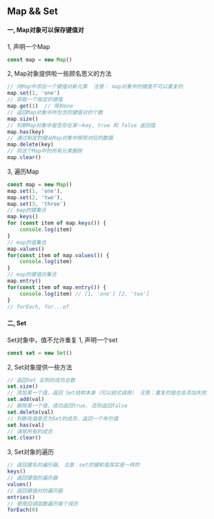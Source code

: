 ## Map && Set
 #### 一, Map对象可以保存键值对

 1, 声明一个Map
 ```js
 const map = new Map()
 ```

 2, Map对象提供啦一些顾名思义的方法
 ```js
 // 向Map中添加一个键值对新元素  注意： map对象中的键是不可以重复的
 map.set(1, 'one')
 // 获取一个指定的键值
 map.get(1)  // 得到one
 // 返回Map对象中所包含的键值对的个数
 map.size() 
 // 判断Map对象中是否存在某一key, true 和 false 返回值
 map.has(key)
 // 通过制定的键从Map对象中移除对应的数据
 map.delete(key)
 // 将这个Map中的所有元素删除
 map.clear()
 ```
3, 遍历Map

```js
const map = new Map()
map.set(1, 'one'),
map.set(2, 'two'),
map.set(3, 'three')
// map的键集合
map.keys()
for (const item of map.keys()) {
	console.log(item)
}
// map的值集合
map.values()
for(const item of map.values()) {
	console.log(item)
}
// map的键值对集合
map.entry()
for(const item of map.entry()) {
	console.log(item) // [1, 'one'] [2, 'two']
}
// forEach, for...of
```
#### 二, Set
 Set对象中，值不允许重复
1, 声明一个set
```js
const set = new Set()
```
2, Set对象提供一些方法
```js
// 返回Set 实例的成员总数
set.size()
// 添加某一个值，返回 Set结构本身（可以链式调用） 注意：重复的值也会添加失败
set.add(val) 
// 删除某一个值，成功返回true, 否则返回false
set.delete(val)
// 判断改值是否为Set的成员，返回一个布尔值
set.has(val)
// 清除所有的成员
set.clear()
```
3, Set对象的遍历
```js
// 返回键名的遍历器, 注意：set的键和值其实是一样的
keys()
// 返回键值的遍历器
values()
// 返回键值对的遍历器
entries()
// 使用回调函数遍历每个成员
forEach(0)
```
